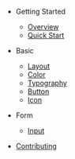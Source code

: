 - Getting Started
  - [Overview](README.md)
  - [Quick Start](quick-start.md)

- Basic
  - [Layout](layout.md)
  - [Color](color.md)
  - [Typography](typography.md)
  - [Button](button.md)
  - [Icon](icon.md)

- Form
  - [Input](input.md)

- [Contributing](CONTRIBUTING.md)

